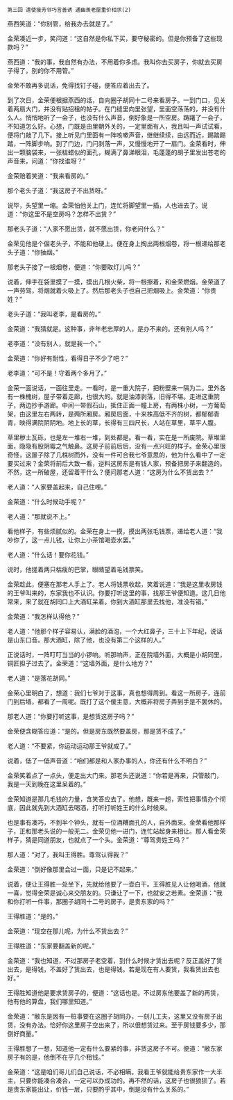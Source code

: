     第三回 遣使接芳邻巧言善诱 通幽羡老屋重价相求(2) 

   燕西笑道：“你别管，给我办去就是了。”

   金荣凑近一步，笑问道：“这自然是你私下买，要守秘密的。但是你预备了这些现款吗？”

   燕西道：“我的事，我自然有办法，不用着你多虑。我叫你去买房子，你就去买房子得了，别的你不用管。”

   金荣不敢再多说话，免得找钉子碰，便答应着出去了。

   到了次日，金荣便根据燕西的话，自向圈子胡同十二号来看房子。一到门口，见关着两扇大门，并没有贴招租的帖子。在门缝里向里张望，里面空荡荡的，并没有什么人。悄悄地听了一会子，也没有什么声音，倒好象是一所空房。踌躇了一会子，不知道怎么好。心想，门既是由里朝外关的，一定里面有人，我且叫一声试试看，便将门敲了几下。接上听见门里面有一阵咳嗽声音，继继续续，由远而近，踢踏踢踏，一阵脚步响。到了门边，门闩剥落一声，又慢慢地开了一扇门。金荣看时，伸出一颗脑袋来，一张枯蜡似的面孔，糊满了鼻涕眼泪，毛蓬蓬的胡子里发出苍老的声音来，问道：“你找谁呀？”

   金荣赔着笑道：“我来看房的。”

   那个老头子道：“我这房子不出赁呀。”

   说毕，头望里一缩。金荣怕他关上门，连忙将脚望里一插，人也进去了。说道：“你这里不是空房吗？怎样不出赁？”

   那老头子道：“人家不愿出赁，就不愿出赁，你老问什么？”

   金荣见他是个倔老头子，不能和他硬上。便在身上掏出两根烟卷，将一根递给那老头子道：“你抽烟。”

   那老头子接了一根烟卷，便道：“你要取灯儿吗？”

   说着，伸手在袋里摸了一摸，摸出几根火柴，将一根擦着，和金荣燃烟。金荣道了一声劳驾，将烟就着火吸上了。然后那老头子也自己把烟吸上。金荣道：“你贵姓？”

   老头子道：“我叫老李，是看房的。”

   金荣道：“我猜就是。这种事，非年老忠厚的人，是办不来的。还有别人吗？”

   老李道：“没有别人，就是我一个。”

   金荣道：“你好有耐性，看得日子不少了吧？”

   老李道：“可不是！守着两个多月了。”

   金荣一面说话，一面往里走。一看时，是一重大院子，把粉壁来一隔为二。里外各有一株槐树，屋子带着走廊，也很大的。就是油漆剥落，旧得不堪。走进这重院子，两边抄手游廊。中间一带假石山，抵住正面一幢上房，有两株小树，一方葡萄架，由这里左右两转，是两所厢房。厢房后面，十来株高低不齐的树，都郁郁青青，映得满院阴阴地。地上长的草，长得有三四尺长，人站在草里，草平人腹。

   草里秽土瓦砾，也是左一堆右一堆，到处都是。看一看，实在是一所废院。草堆里面，隐隐有股阴霉之气触鼻。这房子前前后后，没有一点兴旺的样子。金荣心里很奇怪，这屋子除了几株树而外，没有一件可合我七爷意思的，他为什么看中了一定要买过来？金荣将前后大致一看，逆料这房东是有钱人家，预备把房子来翻造的。不然，这一所破屋，还留着干什么？便问那老人道：“这房为什么不赁出去？”

   老人道：“人家要盖起来，自己住哩。”

   金荣道：“什么时候动手呢？”

   老人道：“那就说不上。”

   看他样子，有些烦腻似的。金荣在身上一摸，摸出两张毛钱票，递给老人道：“我吵你了，这一点儿钱，让你上小茶馆喝壶水罢。”

   老人道：“什么话！要你花钱。”

   说时，他搓着两只枯瘦的巴掌，眼睛望着毛钱票笑。

   金荣趁此，便塞在那老人手上了。老人将钱票收起，笑着说道：“我是这里收房钱的王爷叫来的，东家我也不认识。你要打听这里的事，找那王爷便知道。这几日他常来，来了就在胡同口上大酒缸呆着。你到大酒缸那里去找他，准没有错。”

   金荣道：“我怎样认得他？”

   老人道：“他那个样子容易认，满脸的酒泡，一个大红鼻子，三十上下年纪，说话是山东口音。那大酒缸，除了他，也没有第二个这样的人。”

   正说话时，一阵叮叮当当的小锣响。听那响声，正在院墙外面，大概是小胡同里，铜匠担子过去了。金荣道：“这墙外面，是什么地方？”

   老人道：“是落花胡同。”

   金荣心里明白了，想道：我们七爷对于这事，真也想得周到。看这一所房子，连前门到后墙，都看了一周呢。既打了这个傻主意，大概非将房子弄到手是不罢休的。

   那老人道：“你要打听这事，是想赁这房子吗？”

   金荣便含糊答应道：“是的。但是房东既然要盖房，那是赁不成了。”

   老人道：“不要紧，你运动运动那王爷就成了。”

   说着，低了一低声音道：“咱们都是和人家办事的人，你还有什么不明白？”

   金荣笑着点了一点头，便走出大门来。那老头还说道：“你若是再来，只管敲门，我是一天到晚在这里呆着的。”

   金荣知道是那几毛钱的力量，含笑答应去了。他想，既来一趟，索性把事情办个彻底，因此就先到大酒缸去喝酒，打听打听姓王的什么时候来。

   也是事有凑巧，不到半个钟头，就有一位酒糟面孔的人，自外面来。金荣看他那样子，正和那老头说的一般无二。金荣见他一进门，连忙站起身来相让。那人看金荣样子，猜是同道朋友，也就点了一个头。金荣道：“尊驾贵姓王吗？”

   那人道：“对了，我叫王得胜。尊驾认得我？”

   金荣道：“倒好像那里会过一面，只是记不起来。”

   说着，便让王得胜一处坐下，先就给他要了一壶白干。王得胜见人让他喝酒，他就一喜，觉得金荣是诚心来交朋友的。只谦让了一下，也就安之若素。金荣道：“我和你打听一件事，那圈子胡同十二号的房子，是贵东家的吗？”

   王得胜道：“是的。”

   金荣道：“现空在那儿呢，为什么不赁出去？”

   王得胜道：“东家要翻盖新的呢。”

   金荣道：“我也知道，不过那房子老空着，到什么时候才赁出去呢？反正盖好了赁出去，是得钱，不盖好了赁出去，也是得钱。若是现在有人要赁，我看赁出去也好。”

   王得胜知道他是要求赁房子的，便道：“这话也是。不过房东他要盖了新的再赁，他有他的算盘，我们哪里知道。”

   金荣道：“敝东是因有一桩事要在这圈子胡同办，一刻儿工夫，这里又没有房子出赁，没有办法。恰好你这里房子空出来了，所以很想赁过来。至于房钱要多少，那倒好商量。”

   王得胜想了一想，知道他一定有什么要紧的事，非赁这房子不可。便道：“敝东家房子有的是，他倒不在乎几个租钱。”

   金荣道：“这是咱们哥儿们自己说话，不必相瞒。我看王爷就能给贵东家作一大半主，只要你能凑合凑合，一定可以办成功的。再不然的话，这房子也很狼狈了。若是贵东家能出让，价钱一层，只要酌乎其中，倒是没有什么关系的。”

